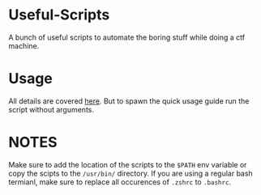 # Useful-Scripts
A bunch of useful scripts to automate the boring stuff while doing a ctf machine.

# Usage
All details are covered [here](URL).
But to spawn the quick usage guide run the script without arguments.

# NOTES
Make sure to add the location of the scripts to the `$PATH` env variable or copy the scipts to the `/usr/bin/` directory.
If you are using a regular bash termianl, make sure to replace all occurences of `.zshrc` to `.bashrc`.
